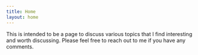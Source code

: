 ```yaml
---
title: Home
layout: home
---
```


This is intended to be a page to discuss various topics that I find interesting and worth discussing. Please feel free to reach out to me if you have any comments.
